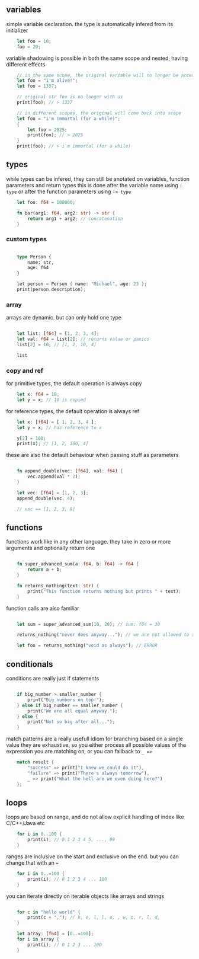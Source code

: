 ## variables

simple variable declaration. the type is automatically infered from its initializer
``` rust
    let foo = 10;
    foo = 20;
```

variable shadowing is possible in both the same scope and nested, having different effects
``` rust
    // in the same scope, the original variable will no longer be accessible
    let foo = "i'm alive!";
    let foo = 1337;

    // original str foo is no longer with us
    print(foo); // > 1337 
```

``` rust
    // in different scopes, the original will come back into scope
    let foo = "i'm immortal (for a while)";
    {
        let foo = 2025;
        print(foo); // > 2025
    }
    print(foo); // > i'm immortal (for a while)
```

## types

while types can be infered, they can still be anotated on variables, function parameters and return types
this is done after the variable name using `: type` or after the function parameters using `-> type`
``` rust
    let foo: f64 = 100000;

    fn bar(arg1: f64, arg2: str) -> str {
        return arg1 + arg2; // concatenation
    }
```

### custom types

```rust

    type Person {
        name: str,
        age: f64
    }

    let person = Person { name: "Michael", age: 23 };
    print(person.description);
```

### array

arrays are dynamic. but can only hold one type
``` rust

    let list: [f64] = [1, 2, 3, 4];
    let val: f64 = list[2]; // returns value or panics
    list[2] = 10; // [1, 2, 10, 4]

    list
```

### copy and ref

for primitive types, the default operation is always copy
``` rust
    let x: f64 = 10;
    let y = x; // 10 is copied
```

for reference types, the default operation is always ref
``` rust
    let x: [f64] = [ 1, 2, 3, 4 ];
    let y = x; // has reference to x

    y[2] = 100;
    print(x); // [1, 2, 100, 4]
```

these are also the default behaviour when passing stuff as parameters
```rust

    fn append_double(vec: [f64], val: f64) {
        vec.append(val * 2);
    }

    let vec: [f64] = [1, 2, 3];
    append_double(vec, 4);

    // vec == [1, 2, 3, 8]
```

## functions

functions work like in any other language. they take in zero or more arguments and optionally return one
``` rust

    fn super_advanced_sum(a: f64, b: f64) -> f64 {
        return a + b;
    }

    fn returns_nothing(text: str) {
        print("This function returns nothing but prints " + text);
    }
```

function calls are also familiar
``` rust

    let sum = super_advanced_sum(10, 20); // sum: f64 = 30

    returns_nothing("never does anyway..."); // we are not allowed to save this into a variable since () nothing is returned

    let foo = returns_nothing("void as always"); // ERROR
```

## conditionals

conditions are really just if statements
``` rust

    if big_number > smaller_number {
        print("Big numbers on top!");
    } else if big_number == smaller_number {
        print("We are all equal anyway.");
    } else {
        print("Not so big after all...");
    }
```

match patterns are a really usefull idiom for branching based on a single value
they are exhaustive, so you either process all possible values of the expression you are matching on, or you can fallback to `_ => `
``` rust
    match result {
        "success" => print("I knew we could do it"),
        "failure" => print("There's always tomorrow"),
        _ => print("What the hell are we even doing here?")
    };
```

## loops

loops are based on range, and do not allow explicit handling of index like C/C++/Java etc
``` rust
    for i in 0..100 {
        print(i); // 0 1 2 3 4 5, ..., 99
    }
```

ranges are inclusive on the start and exclusive on the end. but you can change that with an `=`
``` rust
    for i in 0..=100 {
        print(i); // 0 1 2 3 4 ... 100
    }
```

you can iterate directly on iterable objects like arrays and strings
``` rust

    for c in "hello world" {
        print(c + ","); // h, e, l, l, o, , w, o, r, l, d,
    }

    let array: [f64] = [0..=100];
    for i in array {
        print(i); // 0 1 2 3 ... 100
    }
```
